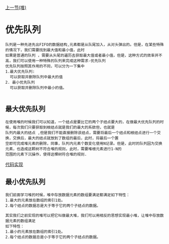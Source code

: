 [上一节(堆)](./HEAD.MD)
# 优先队列
```text
队列是一种先进先出FIFO的数据结构,元素都是从队尾加入，从对头弹出的。但是，在某些特殊的情况下，我们需要找到最大值和最小值，此时
如果是普通的队列 ，需要从头尾的遍历去获取最大值或者最小值，但是，这种方式的效率并不高，我们可以使用一种特殊的队列来完成这种需求-优先队列
优先队列按照其作用的不同，可以分为一下集中
1.最大优先队列:
  可以获取并删除队列中最大的值
2. 最小优先队列
  可以获取并删除队列中最小的值。 


```
## 最大优先队列
```text
在使用堆的时候我们可以知道，一个结点是要比它的两个子结点要大的，在做最大优先队列的时候，每次我们只要获取到根结点就是我们的最大的系欸但，也就是
队列内最大的结点 ,但是我们不能直接删除该结点，需要将最后一个结点和根结点进行一个交换，交换后，最大的结点就放到了数组的最后，此时，将最后一个置
空即可完成堆元素的删除，同事，队列内元素个数变化使用N记录。但是，此时的队列因为交换元素，也造成这颗树不符合堆的规则，此时，需要堆根元素进行1-N的
范围的元素下沉操作，使得这棵树符合堆的规则. 
```
[代码实现](./src\main\java\com\itdom\priorityqueue\MaxPriorityQueue.java)


## 最小优先队列
```text
我们前面学习堆的时候，堆中存放数据元素的数组要满足都满足如下特性：
1.最大的元素放在数组的索引1处。
2.每个结点的数据总是大于等于它的两个子结点的数据。

其实我们之前实现的堆可以把它叫做最大堆，我们可以用相反的思想实现最小堆，让堆中存放数据元素的数组满足
如下特性：
1.最小的元素放在数组的索引1处。
2.每个结点的数据总是小于等于它的两个子结点的数据。
```



